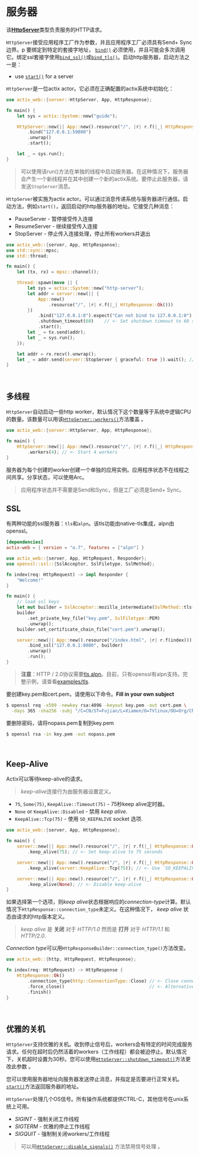# 服务器

该[**HttpServer**](https://actix.rs/actix-web/actix_web/server/struct.HttpServer.html)类型负责服务的HTTP请求。

`HttpServer`接受应用程序工厂作为参数，并且应用程序工厂必须具有Send+ Sync边界。p
要绑定到特定的套接字地址， [`bind()`](https://actix.rs/actix-web/actix_web/server/struct.HttpServer.html#method.bind) 必须使用，并且可能会多次调用它。绑定ssl套接字使用[`bind_ssl()`](https://actix.rs/actix-web/actix_web/server/struct.HttpServer.html#method.bind_ssl)或[`bind_tls()`](https://actix.rs/actix-web/actix_web/server/struct.HttpServer.html#method.bind_tls)。启动http服务器，启动方法之一是：

- use [`start()`](https://actix.rs/actix-web/actix_web/server/struct.HttpServer.html#method.start)
for a server

`HttpServer`是一位actix actor。它必须在正确配置的actix系统中初始化：

```rust
use actix_web::{server::HttpServer, App, HttpResponse};

fn main() {
    let sys = actix::System::new("guide");

    HttpServer::new(|| App::new().resource("/", |r| r.f(|_| HttpResponse::Ok())))
        .bind("127.0.0.1:59080")
        .unwrap()
        .start();

    let _ = sys.run();
}
```

> 可以使用该run()方法在单独的线程中启动服务器。在这种情况下，服务器会产生一个新线程并在其中创建一个新的actix系统。要停止此服务器，请发送`StopServer`消息。

`HttpServer`被实施为actix actor。可以通过消息传递系统与服务器进行通信。启动方法，例如`start()`，返回启动的http服务器的地址。它接受几种消息：

- PauseServer - 暂停接受传入连接
- ResumeServer - 继续接受传入连接
- StopServer - 停止传入连接处理，停止所有workers并退出

```rust
use actix_web::{server, App, HttpResponse};
use std::sync::mpsc;
use std::thread;

fn main() {
    let (tx, rx) = mpsc::channel();

    thread::spawn(move || {
        let sys = actix::System::new("http-server");
        let addr = server::new(|| {
            App::new()
                .resource("/", |r| r.f(|_| HttpResponse::Ok()))
        })
            .bind("127.0.0.1:0").expect("Can not bind to 127.0.0.1:0")
            .shutdown_timeout(60)    // <- Set shutdown timeout to 60 seconds
            .start();
        let _ = tx.send(addr);
        let _ = sys.run();
    });

    let addr = rx.recv().unwrap();
    let _ = addr.send(server::StopServer { graceful: true }).wait(); // <- Send `StopServer` message to server.
}
```

<br>

## 多线程

`HttpServer`自动启动一些http worker，默认情况下这个数量等于系统中逻辑CPU的数量。该数量可以用该[`HttpServer::workers()`](https://actix.rs/actix-web/actix_web/server/struct.HttpServer.html#method.workers)方法覆盖 。


```rust
use actix_web::{server::HttpServer, App, HttpResponse};

fn main() {
    HttpServer::new(|| App::new().resource("/", |r| r.f(|_| HttpResponse::Ok())))
        .workers(4); // <- Start 4 workers
}
```

服务器为每个创建的worker创建一个单独的应用实例。应用程序状态不在线程之间共享。分享状态，可以使用Arc。

>应用程序状态并不需要是Send和Sync，但是工厂必须是Send+ Sync。

## SSL

有两种功能的ssl服务器：`tls`和`alpn`。该tls功能由native-tls集成，alpn由openssl。

```toml
[dependencies]
actix-web = { version = "o.7", features = ["alpn"] }
```

```rust
use actix_web::{server, App, HttpRequest, Responder};
use openssl::ssl::{SslAcceptor, SslFiletype, SslMethod};

fn index(req: HttpRequest) -> impl Responder {
    "Welcome!"
}

fn main() {
    // load ssl keys
    let mut builder = SslAcceptor::mozilla_intermediate(SslMethod::tls()).unwrap();
    builder
        .set_private_key_file("key.pem", SslFiletype::PEM)
        .unwrap();
    builder.set_certificate_chain_file("cert.pem").unwrap();

    server::new(|| App::new().resource("/index.html", |r| r.f(index)))
        .bind_ssl("127.0.0.1:8080", builder)
        .unwrap()
        .run();
}
```

> **注意**：HTTP / 2.0协议需要[tls alpn](https://tools.ietf.org/html/rfc7301)。目前，只有openssl有alpn支持。完整示例，请查看[examples/tls](https://github.com/actix/examples/tree/master/tls).

要创建key.pem和cert.pem，请使用以下命令。**Fill in your own subject**

```bash
$ openssl req -x509 -newkey rsa:4096 -keyout key.pem -out cert.pem \
  -days 365 -sha256 -subj "/C=CN/ST=Fujian/L=Xiamen/O=TVlinux/OU=Org/CN=muro.lxd"
```

要删除密码，请将nopass.pem复制到key.pem

```bash
$ openssl rsa -in key.pem -out nopass.pem
```

<br>

## Keep-Alive

Actix可以等待keep-alive的请求。

> *keep-alive*连接行为由服务器设置定义。

- `75`, `Some(75)`, `KeepAlive::Timeout(75)` - 75秒keep alive定时器。
- `None` or `KeepAlive::Disabled` - 禁用 *keep alive*.
- `KeepAlive::Tcp(75)` -  使用 `SO_KEEPALIVE` socket 选项.

```rust
use actix_web::{server, App, HttpResponse};

fn main() {
    server::new(|| App::new().resource("/", |r| r.f(|_| HttpResponse::Ok())))
        .keep_alive(75); // <- Set keep-alive to 75 seconds

    server::new(|| App::new().resource("/", |r| r.f(|_| HttpResponse::Ok())))
        .keep_alive(server::KeepAlive::Tcp(75)); // <- Use `SO_KEEPALIVE` socket option.

    server::new(|| App::new().resource("/", |r| r.f(|_| HttpResponse::Ok())))
        .keep_alive(None); // <- Disable keep-alive
}
```

如果选择第一个选项，则*keep alive*状态根据响应的*connection-type*计算。默认情况下`HttpResponse::connection_type`未定义。在这种情况下， *keep alive* 状态由请求的http版本定义。

> *keep alive* 是 **关闭** 对于 *HTTP/1.0* 然而是 **打开** 对于 *HTTP/1.1* 和 *HTTP/2.0*.

*Connection type*可以用`HttpResponseBuilder::connection_type()`方法改变。

```rust
use actix_web::{http, HttpRequest, HttpResponse};

fn index(req: HttpRequest) -> HttpResponse {
    HttpResponse::Ok()
        .connection_type(http::ConnectionType::Close) // <- Close connection
        .force_close()                                // <- Alternative method
        .finish()
}
```

<br>

## 优雅的关机

`HttpServer`支持优雅的关机。收到停止信号后，workers会有特定的时间完成服务请求。任何在超时后仍然活着的workers（工作线程）都会被迫停止。默认情况下，关机超时设置为30秒。您可以使用[`HttpServer::shutdown_timeout()`](https://actix.rs/actix-web/actix_web/server/struct.HttpServer.html#method.shutdown_timeout)方法更改此参数 。

您可以使用服务器地址向服务器发送停止消息，并指定是否要进行正常关机。[`start()`](https://actix.rs/actix-web/actix_web/server/struct.HttpServer.html#method.start)方法返回服务器的地址。

`HttpServer`处理几个OS信号。所有操作系统都提供CTRL-C，其他信号在unix系统上可用。

- *SIGINT* - 强制关闭工作线程
- *SIGTERM* - 优雅的停止工作线程
- *SIGQUIT* - 强制制关闭workers/工作线程

> 可以用[`HttpServer::disable_signals()`](https://actix.rs/actix-web/actix_web/server/struct.HttpServer.html#method.disable_signals)
方法禁用信号处理 。
